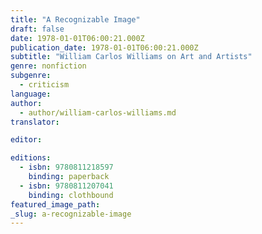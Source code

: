 ```yaml
---
title: "A Recognizable Image"
draft: false
date: 1978-01-01T06:00:21.000Z
publication_date: 1978-01-01T06:00:21.000Z
subtitle: "William Carlos Williams on Art and Artists"
genre: nonfiction
subgenre:
  - criticism
language:
author:
  - author/william-carlos-williams.md
translator:

editor:

editions:
  - isbn: 9780811218597
    binding: paperback
  - isbn: 9780811207041
    binding: clothbound
featured_image_path:
_slug: a-recognizable-image
---
```

